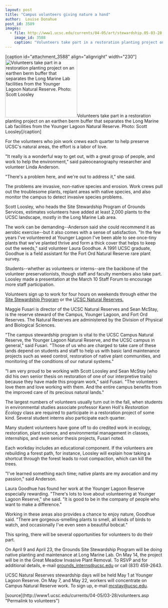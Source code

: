 ```yaml
---
layout: post
title: "Campus volunteers giving nature a hand"
author:  Louise Donahue
post_id: 3589
images:
  - file: http://www1.ucsc.edu/currents/04-05/art/stewardship.05-03-28.jpg
    image_id: 3588
    caption: "Volunteers take part in a restoration planting project on an earthen berm buffer that separates the Long Marine Lab facilities from the Younger Lagoon Natural Reserve. Photo: Scott Loosley"
---
```


[caption id="attachment_3588" align="alignright" width="230"]<a href="http://localhost/mysite/wp-content/uploads/2005/03/stewardship.05-03-28.jpg"><img class="size-full wp-image-3588" src="http://localhost/mysite/wp-content/uploads/2005/03/stewardship.05-03-28.jpg" alt="Volunteers take part in a restoration planting project on an earthen berm buffer that separates the Long Marine Lab facilities from the Younger Lagoon Natural Reserve. Photo: Scott Loosley" width="230" height="186" /></a>Volunteers take part in a restoration planting project on an earthen berm buffer that separates the Long Marine Lab facilities from the Younger Lagoon Natural Reserve. Photo: Scott Loosley[/caption]
<a name="content" id="content"></a>
<p>
  For the volunteers who join work crews each quarter to help preserve UCSC's natural areas, the effort is a labor of love.
</p>
<p>
  "It really is a wonderful way to get out, with a great group of people, and work to help the environment," said paleoceanography researcher and volunteer Linda Anderson.
</p>
<p>
  "There's a problem here, and we're out to address it," she said.
</p>
<p>
  The problems are invasive, non-native species and erosion. Work crews pull out the troublesome plants, replant areas with native species, and also monitor the campus to detect invasive species problems.
</p>
<p>
  Scott Loosley, who heads the Site Stewardship Program of Grounds Services, estimates volunteers have added at least 2,000 plants to the UCSC landscape, mostly in the Long Marine Lab area.
</p>
<p>
  The work can be demanding--Anderson said she could recommend it as aerobic exercise--but it also comes with a sense of satisfaction. "In the few years I've volunteered at Younger Lagoon I've been able to see once-tiny plants that we've planted thrive and form a thick cover that helps to keep out the weeds," said volunteer Laura Goodhue. A 1991 UCSC graduate, Goodhue is a field assistant for the Fort Ord Natural Reserve rare plant survey.
</p>
<p>
  Students--whether as volunteers or interns--are the backbone of the volunteer preservationists, though staff and faculty members also take part. Loosley made a presentation at the March 10 Staff Forum to encourage more staff participation.
</p>
<p>
  Volunteers sign up to work for four hours on weekends through either the <a href="http://ucscplant.ucsc.edu/ucscplant/Grounds/index.jsp?page=Stewardship_Program">Site Stewardship Program</a> or the <a href="http://ucreserve.ucsc.edu/">UCSC Natural Reserves.</a>
</p>
<p>
  Maggie Fusari is director of the UCSC Natural Reserves and Sean McStay, is the reserve steward of the Campus, Younger Lagoon, and Fort Ord Reserves. The Natural Reserves are administered by the Division of Physical and Biological Sciences.
</p>
<p>
  "The campus stewardship program is vital to the UCSC Campus Natural Reserve, the Younger Lagoon Natural Reserve, and the UCSC campus in general," said Fusari. "Those of us who are charged to take care of these lands depend on students and staff to help us with basic land maintenance projects such as weed control, restoration of native plant communities, and monitoring of the conditions of our natural systems."
</p>
<p>
  "I am very proud to be working with Scott Loosley and Sean McStay (who did his own senior thesis on restoration of one of our interpretive trails) because they have made this program work," said Fusari. "The volunteers love them and love working with them. And the entire campus benefits from the improved care of its precious natural lands."
</p>
<p>
  The largest numbers of volunteers usually turn out in the fall, when students in environmental studies associate professor Karen Holl's <i>Restoration Ecology</i> class are required to participate in a restoration project of some kind. Several student interns also participate each quarter.
</p>
<p>
  Many student volunteers have gone off to do credited work in ecology, restoration, plant science, and environmental management in classes, internships, and even senior thesis projects, Fusari noted.
</p>
<p>
  Each workday includes an educational component. If the volunteers are rebuilding a forest path, for instance, Loosley will explain how taking a shortcut through the forest leads to root compaction, which can kill the trees.
</p>
<p>
  "I've learned something each time; native plants are my avocation and my passion," said Anderson.
</p>
<p>
  Laura Goodhue has found her work at the Younger Lagoon Reserve especially rewarding. "There's lots to love about volunteering at Younger Lagoon Reserve," she said. "It is good to be in the company of people who want to make a difference."<br>
</p>
<p>
  Working in these areas also provides a chance to enjoy nature, Goodhue said. "There are gorgeous-smelling plants to smell, all kinds of birds to watch, and occasionally I've even seen a beautiful bobcat."
</p>
<p>
  This spring, there will be several opportunities for volunteers to do their part.
</p>
<p>
  On April 9 and April 23, the Grounds Site Stewardship Program will be doing native planting and maintenance at Long Marine Lab. On May 14, the project will be in the Great Meadow Invasive Plant Removal. To RSVP and for additional details, e-mail <a href="mailto:grounds_interns@ucsc.edu">grounds_interns@ucsc.edu</a> or call (831) 459-2643.
</p>
<p>
  UCSC Natural Reserves stewardship days will be held May 1 at Younger Lagoon Reserve. On May 7, and May 22, workers will concentrate on Campus Natural Reserve work. To sign up, e-mail <a href="mailto:mcstay@ucsc.edu">mcstay@ucsc.edu</a>.
</p>
[source](http://www1.ucsc.edu/currents/04-05/03-28/volunteers.asp "Permalink to volunteers")
